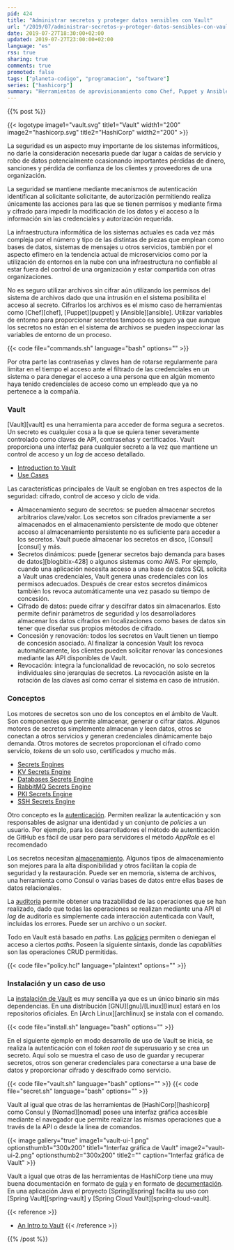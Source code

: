 ```yaml
---
pid: 424
title: "Administrar secretos y proteger datos sensibles con Vault"
url: "/2019/07/administrar-secretos-y-proteger-datos-sensibles-con-vault/"
date: 2019-07-27T18:30:00+02:00
updated: 2019-07-27T23:00:00+02:00
language: "es"
rss: true
sharing: true
comments: true
promoted: false
tags: ["planeta-codigo", "programacion", "software"]
series: ["hashicorp"]
summary: "Herramientas de aprovisionamiento como Chef, Puppet y Ansible solucionan el problema de la seguridad de los secretos de forma similar, utilizando una única clave de cifrado. Los datos cifrados están siempre a un secreto (contraseña, clave, ...) de ser descifrados y generalmente no está bien protegidos dado que en un entorno elástico cada servidor necesita disponer de este secreto para descifrar los datos. Adicionalmente el acceso a los datos cifrados no está registrado de modo que si hay una intrusión no está claro que dato ha sido accedido y por quien. Utilizar variables de entorno para proporcionar secretos tampoco es seguro, y en entornos Docker suele usarse."
---
```


{{% post %}}

{{< logotype image1="vault.svg" title1="Vault" width1="200" image2="hashicorp.svg" title2="HashiCorp" width2="200" >}}

La seguridad es un aspecto muy importante de los sistemas informáticos, no darle la consideración necesaria puede dar lugar a caídas de servicio y robo de datos potencialmente ocasionando importantes pérdidas de dinero, sanciones y pérdida de confianza de los clientes y proveedores de una organización.

La seguridad se mantiene mediante mecanismos de autenticación identifican al solicitante solicitante, de autorización permitiendo realiza únicamente las acciones para las que se tienen permisos y mediante firma y cifrado para impedir la modificación de los datos y el acceso a la información sin las credenciales y autorización requerida. 

La infraestructura informática de los sistemas actuales es cada vez más compleja por el número y tipo de las distintas de piezas que emplean como bases de datos, sistemas de mensajes u otros servicios, también por el aspecto efímero en la tendencia actual de microservicios como por la utilización de entornos en la nube con una infraestructura no confiable al estar fuera del control de una organización y estar compartida con otras organizaciones.

No es seguro utilizar archivos sin cifrar aún utilizando los permisos del sistema de archivos dado que una intrusión en el sistema posibilita el acceso al secreto. Cifrarlos los archivos es el mismo caso de herramientas como [Chef][chef], [Puppet][puppet] y [Ansible][ansible]. Utilizar variables de entorno para proporcionar secretos tampoco es seguro ya que aunque los secretos no están en el sistema de archivos se pueden inspeccionar las variables de entorno de un proceso.

{{< code file="commands.sh" language="bash" options="" >}}

Por otra parte las contraseñas y claves han de rotarse regularmente para limitar en el tiempo el acceso ante el filtrado de las credenciales en un sistema o para denegar el acceso a una persona que en algún momento haya tenido credenciales de acceso como un empleado que ya no pertenece a la compañía.

### Vault

[Vault][vault] es una herramienta para acceder de forma segura a secretos. Un secreto es cualquier cosa a la que se quiera tener severamente controlado como claves de API, contraseñas y certificados. Vault proporciona una interfaz para cualquier secreto a la vez que mantiene un control de acceso y un _log_ de acceso detallado.

* [Introduction to Vault](https://www.vaultproject.io/docs/what-is-vault/index.html)
* [Use Cases](https://www.vaultproject.io/docs/use-cases/index.html)

Las características principales de Vault se engloban en tres aspectos de la seguridad: cifrado, control de acceso y ciclo de vida.

* Almacenamiento seguro de secretos: se pueden almacenar secretos arbitrarios clave/valor. Los secretos son cifrados previamente a ser almacenados en el almacenamiento persistente de modo que obtener acceso al almacenamiento persistente no es suficiente para acceder a los secretos. Vault puede almacenar los secretos en disco, [Consul][consul] y más.
* Secretos dinámicos: puede [generar secretos bajo demanda para bases de datos][blogbitix-428] o algunos sistemas como AWS. Por ejemplo, cuando una aplicación necesita acceso a una base de datos SQL solicita a Vault unas credenciales, Vault genera unas credenciales con los permisos adecuados. Después de crear estos secretos dinámicos también los revoca automáticamente una vez pasado su tiempo de concesión.
* Cifrado de datos: puede cifrar y descifrar datos sin almacenarlos. Esto permite definir parámetros de seguridad y los desarrolladores almacenar los datos cifrados en localizaciones como bases de datos sin tener que diseñar sus propios métodos de cifrado.
* Concesión y renovación: todos los secretos en Vault tienen un tiempo de concesión asociado. Al finalizar la concesión Vault los revoca automáticamente, los clientes pueden solicitar renovar las concesiones mediante las API disponibles de Vault.
* Revocación: integra la funcionalidad de revocación, no solo secretos individuales sino jerarquías de secretos. La revocación asiste en la rotación de las claves así como cerrar el sistema en caso de intrusión.

### Conceptos

Los motores de secretos son uno de los conceptos en el ámbito de Vault. Son componentes que permite almacenar, generar o cifrar datos. Algunos motores de secretos simplemente almacenan y leen datos, otros se conectan a otros servicios y generan credenciales dinámicamente bajo demanda. Otros motores de secretos proporcionan el cifrado como servicio, _tokens_ de un solo uso, certificados y mucho más.

* [Secrets Engines](https://www.vaultproject.io/api/secret/index.html)
* [KV Secrets Engine](https://www.vaultproject.io/docs/secrets/kv/index.html)
* [Databases Secrets Engine](https://www.vaultproject.io/docs/secrets/databases/index.html)
* [RabbitMQ Secrets Engine](https://www.vaultproject.io/docs/secrets/rabbitmq/index.html)
* [PKI Secrets Engine](https://www.vaultproject.io/docs/secrets/pki/index.html)
* [SSH Secrets Engine](https://www.vaultproject.io/docs/secrets/ssh/index.html)

Otro concepto es la [autenticación](https://www.vaultproject.io/docs/auth/index.html). Permiten realizar la autenticación y son responsables de asignar una identidad y un conjunto de _policies_ a un usuario. Por ejemplo, para los desarrolladores el método de autenticación de GitHub es fácil de usar pero para servidores el método _AppRole_ es el recomendado

Los secretos necesitan [almacenamiento](https://www.vaultproject.io/docs/configuration/storage/index.html). Algunos tipos de almacenamiento son mejores para la alta disponibilidad y otros facilitan la copia de seguridad y la restauración. Puede ser en memoria, sistema de archivos, una herramienta como Consul o varias bases de datos entre ellas bases de datos relacionales.

La [auditoria](https://www.vaultproject.io/docs/audit/index.html) permite obtener una trazabilidad de las operaciones que se han realizado, dado que todas las operaciones se realizan mediante una API el _log_ de auditoría es simplemente cada interacción autenticada con Vault, incluidas los errores. Puede ser un archivo o un _socket_.

Todo en Vault está basado en _paths_. Las [_policies_](https://www.vaultproject.io/docs/concepts/policies.html) permiten o deniegan el acceso a ciertos _paths_.  Poseen la siguiente sintaxis, donde las _capabilities_ son las operaciones CRUD permitidas.

{{< code file="policy.hcl" language="plaintext" options="" >}}

### Instalación y un caso de uso

La [instalación de Vault](https://www.vaultproject.io/docs/install/index.html) es muy sencilla ya que es un único binario sin más dependencias. En una distribución [GNU][gnu]/[Linux][linux] estará en los repositorios oficiales. En [Arch Linux][archlinux] se instala con el comando.

{{< code file="install.sh" language="bash" options="" >}}

En el siguiente ejemplo en modo desarrollo de uso de Vault se inicia, se realiza la autenticación con el _token_ _root_ de superusuario y se crea un secreto. Aquí solo se muestra el caso de uso de guardar y recuperar secretos, otros son generar credenciales para conectarse a una base de datos y proporcionar cifrado y descifrado como servicio.

{{< code file="vault.sh" language="bash" options="" >}}
{{< code file="secret.sh" language="bash" options="" >}}

Vault al igual que otras de las herramientas de [HashiCorp][hashicorp] como Consul y [Nomad][nomad] posee una interfaz gráfica accesible mediante el navegador que permite realizar las mismas operaciones que a través de la API o desde la linea de comandos.

{{< image
    gallery="true"
    image1="vault-ui-1.png" optionsthumb1="300x200" title1="Interfaz gráfica de Vault"
    image2="vault-ui-2.png" optionsthumb2="300x200" title2=""
    caption="Interfaz gráfica de Vault" >}}

Vault a igual que otras de las herramientas de HashiCorp tiene una muy buena documentación en formato de [guía](https://learn.hashicorp.com/vault) y en formato de [documentación](https://www.vaultproject.io/docs/). En una aplicación Java el proyecto [Spring][spring] facilita su uso con [Spring Vault][spring-vault] y [Spring Cloud Vault][spring-cloud-vault].

{{< reference >}}
* [An Intro to Vault](https://www.baeldung.com/vault)
{{< /reference >}}

{{% /post %}}
